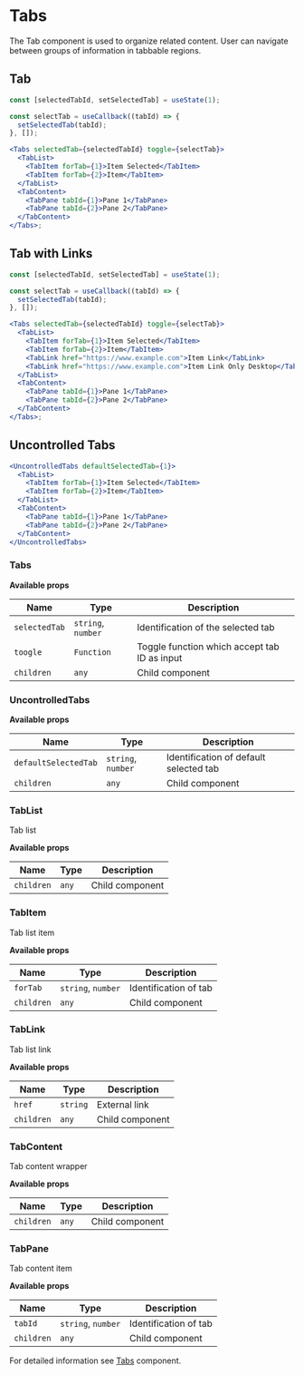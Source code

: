 # Tabs

The Tab component is used to organize related content. User can navigate between
groups of information in tabbable regions.

## Tab

```jsx
const [selectedTabId, setSelectedTab] = useState(1);

const selectTab = useCallback((tabId) => {
  setSelectedTab(tabId);
}, []);

<Tabs selectedTab={selectedTabId} toggle={selectTab}>
  <TabList>
    <TabItem forTab={1}>Item Selected</TabItem>
    <TabItem forTab={2}>Item</TabItem>
  </TabList>
  <TabContent>
    <TabPane tabId={1}>Pane 1</TabPane>
    <TabPane tabId={2}>Pane 2</TabPane>
  </TabContent>
</Tabs>;
```

## Tab with Links

```jsx
const [selectedTabId, setSelectedTab] = useState(1);

const selectTab = useCallback((tabId) => {
  setSelectedTab(tabId);
}, []);

<Tabs selectedTab={selectedTabId} toggle={selectTab}>
  <TabList>
    <TabItem forTab={1}>Item Selected</TabItem>
    <TabItem forTab={2}>Item</TabItem>
    <TabLink href="https://www.example.com">Item Link</TabLink>
    <TabLink href="https://www.example.com">Item Link Only Desktop</TabLink>
  </TabList>
  <TabContent>
    <TabPane tabId={1}>Pane 1</TabPane>
    <TabPane tabId={2}>Pane 2</TabPane>
  </TabContent>
</Tabs>;
```

## Uncontrolled Tabs

```jsx
<UncontrolledTabs defaultSelectedTab={1}>
  <TabList>
    <TabItem forTab={1}>Item Selected</TabItem>
    <TabItem forTab={2}>Item</TabItem>
  </TabList>
  <TabContent>
    <TabPane tabId={1}>Pane 1</TabPane>
    <TabPane tabId={2}>Pane 2</TabPane>
  </TabContent>
</UncontrolledTabs>
```

### Tabs

**Available props**

| Name          | Type               | Description                                  |
| ------------- | ------------------ | -------------------------------------------- |
| `selectedTab` | `string`, `number` | Identification of the selected tab           |
| `toogle`      | `Function`         | Toggle function which accept tab ID as input |
| `children`    | `any`              | Child component                              |

### UncontrolledTabs

**Available props**

| Name                 | Type               | Description                            |
| -------------------- | ------------------ | -------------------------------------- |
| `defaultSelectedTab` | `string`, `number` | Identification of default selected tab |
| `children`           | `any`              | Child component                        |

### TabList

Tab list

**Available props**

| Name       | Type  | Description     |
| ---------- | ----- | --------------- |
| `children` | `any` | Child component |

### TabItem

Tab list item

**Available props**

| Name       | Type               | Description           |
| ---------- | ------------------ | --------------------- |
| `forTab`   | `string`, `number` | Identification of tab |
| `children` | `any`              | Child component       |

### TabLink

Tab list link

**Available props**

| Name       | Type     | Description     |
| ---------- | -------- | --------------- |
| `href`     | `string` | External link   |
| `children` | `any`    | Child component |

### TabContent

Tab content wrapper

**Available props**

| Name       | Type  | Description     |
| ---------- | ----- | --------------- |
| `children` | `any` | Child component |

### TabPane

Tab content item

**Available props**

| Name       | Type               | Description           |
| ---------- | ------------------ | --------------------- |
| `tabId`    | `string`, `number` | Identification of tab |
| `children` | `any`              | Child component       |

For detailed information see [Tabs](https://github.com/lmc-eu/spirit-design-system/blob/main/packages/web/src/components/Tabs/README.md) component.
